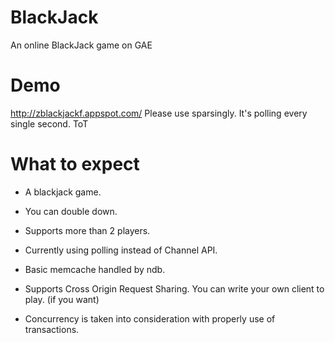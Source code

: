 BlackJack
=========

An online BlackJack game on GAE

Demo
=========
http://zblackjackf.appspot.com/
Please use sparsingly. It's polling every single second. ToT

What to expect
=========

* A blackjack game.

* You can double down.

* Supports more than 2 players.

* Currently using polling instead of Channel API.

* Basic memcache handled by ndb.

* Supports Cross Origin Request Sharing. You can write your own client to play. (if you want)

* Concurrency is taken into consideration with properly use of transactions.
